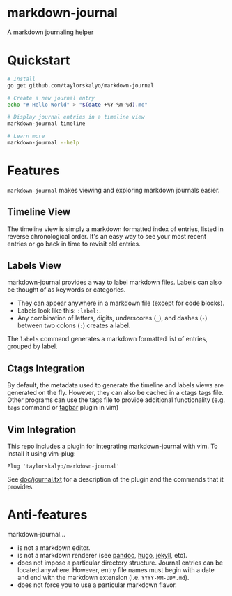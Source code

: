 # markdown-journal

A markdown journaling helper

# Quickstart

```bash
# Install
go get github.com/taylorskalyo/markdown-journal

# Create a new journal entry
echo "# Hello World" > "$(date +%Y-%m-%d).md"

# Display journal entries in a timeline view
markdown-journal timeline

# Learn more
markdown-journal --help
```

# Features

`markdown-journal` makes viewing and exploring markdown journals easier.

## Timeline View

The timeline view is simply a markdown formatted index of entries, listed in reverse chronological order. It's an easy way to see your most recent entries or go back in time to revisit old entries.

## Labels View

markdown-journal provides a way to label markdown files. Labels can also be thought of as keywords or categories.
- They can appear anywhere in a markdown file (except for code blocks).
- Labels look like this: `:label:`.
- Any combination of letters, digits, underscores (`_`), and dashes (`-`) between two colons (`:`) creates a label.

The `labels` command generates a markdown formatted list of entries, grouped by label.

## Ctags Integration

By default, the metadata used to generate the timeline and labels views are generated on the fly. However, they can also be cached in a ctags tags file. Other programs can use the tags file to provide additional functionality (e.g. `tags` command or [tagbar](https://github.com/majutsushi/tagbar) plugin in vim)

## Vim Integration

This repo includes a plugin for integrating markdown-journal with vim. To install it using vim-plug:

```vim
Plug 'taylorskalyo/markdown-journal'
```

See [doc/journal.txt](../blob/master/doc/journal.txt) for a description of the plugin and the commands that it provides.

# Anti-features

markdown-journal...

- is not a markdown editor.
- is not a markdown renderer (see [pandoc](https://pandoc.org/), [hugo](https://gohugo.io/), [jekyll](https://jekyllrb.com/), etc).
- does not impose a particular directory structure. Journal entries can be located anywhere. However, entry file names must begin with a date and end with the markdown extension (i.e. `YYYY-MM-DD*.md`).
- does not force you to use a particular markdown flavor.
